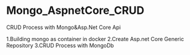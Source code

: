 # Mongo_AspnetCore_CRUD
CRUD Process with Mongo&amp;Asp.Net Core Api

1.Building mongo as container in docker
2.Create Asp.net Core Generic Repository
3.CRUD Process with MongoDb
